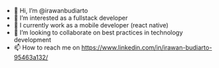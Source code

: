 - 👋 Hi, I’m @irawanbudiarto
- 👀 I’m interested as a fullstack developer
- 🌱 I currently work as a mobile developer (react native)
- 💞️ I’m looking to collaborate on best practices in technology development
- 📫 How to reach me on https://www.linkedin.com/in/irawan-budiarto-95463a132/

<!---
irawanbudiarto/irawanbudiarto is a ✨ special ✨ repository because its `README.md` (this file) appears on your GitHub profile.
You can click the Preview link to take a look at your changes.
--->
